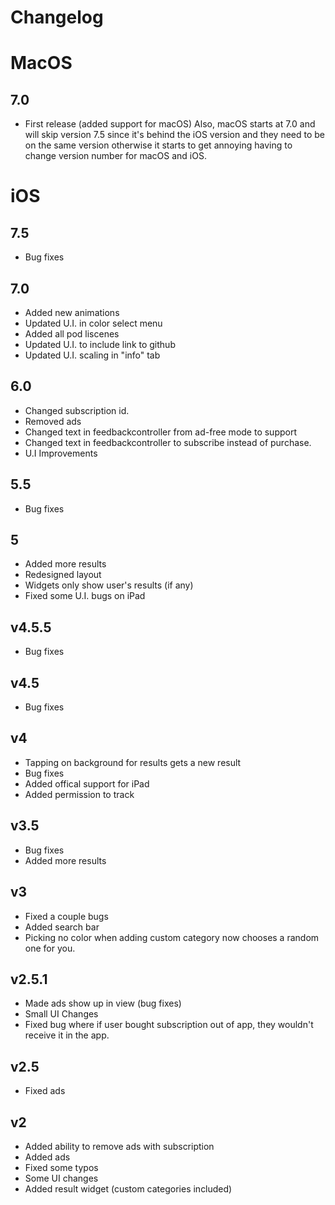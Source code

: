 # Changelog

# MacOS
## 7.0
* First release (added support for macOS)
Also, macOS starts at 7.0 and will skip version 7.5 since it's behind the iOS version and they need to be on the same version otherwise it starts to get annoying having to change version number for macOS and iOS.

# iOS
## 7.5
* Bug fixes
## 7.0
* Added new animations
* Updated U.I. in color select menu
* Added all pod liscenes
* Updated U.I. to include link to github
* Updated U.I. scaling in "info" tab
## 6.0
* Changed subscription id.
* Removed ads
* Changed text in feedbackcontroller from ad-free mode to support
* Changed text in feedbackcontroller to subscribe instead of purchase.
* U.I Improvements
## 5.5
* Bug fixes
## 5
* Added more results
* Redesigned layout
* Widgets only show user's results (if any)
* Fixed some U.I. bugs on iPad
## v4.5.5
* Bug fixes
## v4.5
* Bug fixes
## v4
* Tapping on background for results gets a new result
* Bug fixes
* Added offical support for iPad
* Added permission to track
## v3.5
* Bug fixes
* Added more results
## v3
* Fixed a couple bugs
* Added search bar
* Picking no color when adding custom category now chooses a random one for you.
## v2.5.1
* Made ads show up in view (bug fixes)
* Small UI Changes
* Fixed bug where if user bought subscription out of app, they wouldn't receive it in the app.
## v2.5
* Fixed ads
## v2
* Added ability to remove ads with subscription
* Added ads
* Fixed some typos
* Some UI changes
* Added result widget (custom categories included)
